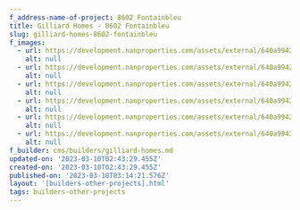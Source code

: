 ```yaml
---
f_address-name-of-project: 8602 Fontainbleu
title: Gilliard Homes - 8602 Fontainbleu
slug: gilliard-homes-8602-fontainbleu
f_images:
  - url: https://development.nanproperties.com/assets/external/640a9942d63909c3e526b6a0_dsc04579.jpg
    alt: null
  - url: https://development.nanproperties.com/assets/external/640a9942724362fc66c8a55e_dsc04520.jpg
    alt: null
  - url: https://development.nanproperties.com/assets/external/640a99427812a41027f15634_dsc04703.jpg
    alt: null
  - url: https://development.nanproperties.com/assets/external/640a9942ba7044ded9473d68_dsc04813.jpg
    alt: null
  - url: https://development.nanproperties.com/assets/external/640a9942ba67521440d21381_dsc04856.jpg
    alt: null
  - url: https://development.nanproperties.com/assets/external/640a994225dda5fe780447bc_dsc04544.jpg
    alt: null
f_builder: cms/builders/gilliard-homes.md
updated-on: '2023-03-10T02:43:29.455Z'
created-on: '2023-03-10T02:43:29.455Z'
published-on: '2023-03-10T03:14:21.576Z'
layout: '[builders-other-projects].html'
tags: builders-other-projects
---
```



